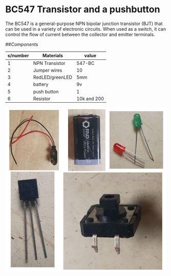 # BC547 Transistor and a pushbutton
The BC547 is a general-purpose NPN bipolar junction transistor (BJT) that can be used in a variety of electronic circuits. When used as a switch, it can control the flow of current between the collector and emitter terminals.

##_Components_


|s/number| Materials | value |
| -------- | -------- | -------- |
| 1|  NPN Transistor  | 547-BC|
| 2| Jumper wires |10 |
| 3| RedLED/greenLED  | 5mm    |
| 4| battery | 9v|
| 5| push button | 1 |
| 6| Resistor    | 10k and 200|

 ![Materials for Bright light](/images/Components.jpg)
